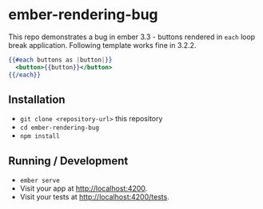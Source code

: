 # ember-rendering-bug

This repo demonstrates a bug in ember 3.3 - buttons rendered in `each` loop
break application. Following template works fine in 3.2.2.

```handlebars
{{#each buttons as |button|}}
  <button>{{button}}</button>
{{/each}}
```

## Installation

* `git clone <repository-url>` this repository
* `cd ember-rendering-bug`
* `npm install`

## Running / Development

* `ember serve`
* Visit your app at [http://localhost:4200](http://localhost:4200).
* Visit your tests at [http://localhost:4200/tests](http://localhost:4200/tests).
